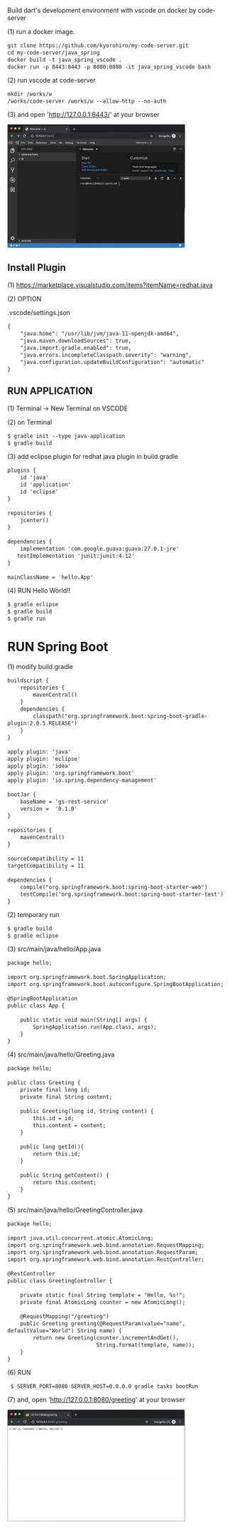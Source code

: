 Build dart's development environment with vscode on docker by code-server


(1) run a docker image.
 
```
git clone https://github.com/kyorohiro/my-code-server.git
cd my-code-server/java_spring
docker build -t java_spring_vscode .
docker run -p 8443:8443 -p 8080:8080 -it java_spring_vscode bash
```

(2) run vscode at code-server

```
mkdir /works/w
/works/code-server /works/w --allow-http --no-auth
```

(3) and open 'http://127.0.0.1:8443/' at your browser 

![](../root_page.jpg)


## Install Plugin

(1)
https://marketplace.visualstudio.com/items?itemName=redhat.java



(2) OPTION

.vscode/settings.json

```
{
    "java.home": "/usr/lib/jvm/java-11-openjdk-amd64",
    "java.maven.downloadSources": true,
    "java.import.gradle.enabled": true,
    "java.errors.incompleteClasspath.severity": "warning",
    "java.configuration.updateBuildConfiguration": "automatic"
}
```


## RUN APPLICATION 

(1) Terminal -> New Terminal on VSCODE

(2) on Terminal

```
$ gradle init --type java-application
$ gradle build
```

(3) add eclipse plugin for redhat java plugin in build.gradle

```
plugins {
    id 'java'
    id 'application'
    id 'eclipse'
}

repositories {
    jcenter()
}

dependencies {
    implementation 'com.google.guava:guava:27.0.1-jre'
   testImplementation 'junit:junit:4.12'
}

mainClassName = 'hello.App'
```

(4) RUN Hello World!!

```
$ gradle eclipse
$ gradle build
$ gradle run
```





# RUN Spring Boot

(1) modify build.gradle

```
buildscript {
    repositories {
        mavenCentral()
    }
    dependencies {
        classpath("org.springframework.boot:spring-boot-gradle-plugin:2.0.5.RELEASE")
    }
}

apply plugin: 'java'
apply plugin: 'eclipse'
apply plugin: 'idea'
apply plugin: 'org.springframework.boot'
apply plugin: 'io.spring.dependency-management'

bootJar {
    baseName = 'gs-rest-service'
    version =  '0.1.0'
}

repositories {
    mavenCentral()
}

sourceCompatibility = 11
targetCompatibility = 11

dependencies {
    compile("org.springframework.boot:spring-boot-starter-web")
    testCompile('org.springframework.boot:spring-boot-starter-test')
}
```


(2)  temporary run

```
$ gradle build
$ gradle eclipse
```

(3) src/main/java/hello/App.java

```
package hello;

import org.springframework.boot.SpringApplication;
import org.springframework.boot.autoconfigure.SpringBootApplication;

@SpringBootApplication
public class App {

    public static void main(String[] args) {
        SpringApplication.run(App.class, args);
    }
}
```

(4) src/main/java/hello/Greeting.java

```
package hello;

public class Greeting {
    private final long id;
    private final String content;

    public Greeting(long id, String content) {
        this.id = id;
        this.content = content;
    }

    public long getId(){
        return this.id;
    }

    public String getContent() {
        return this.content;
    }
}
```

(5) src/main/java/hello/GreetingController.java

```
package hello;

import java.util.concurrent.atomic.AtomicLong;
import org.springframework.web.bind.annotation.RequestMapping;
import org.springframework.web.bind.annotation.RequestParam;
import org.springframework.web.bind.annotation.RestController;

@RestController
public class GreetingController {

    private static final String template = "Hello, %s!";
    private final AtomicLong counter = new AtomicLong();

    @RequestMapping("/greeting")
    public Greeting greeting(@RequestParam(value="name", defaultValue="World") String name) {
        return new Greeting(counter.incrementAndGet(),
                            String.format(template, name));
    }
}
```

(6) RUN 

```
 $ SERVER_PORT=8080 SERVER_HOST=0.0.0.0 gradle tasks bootRun
```

(7) and, open 'http://127.0.0.1:8080/greeting' at your browser


![](spring_page.jpg)

